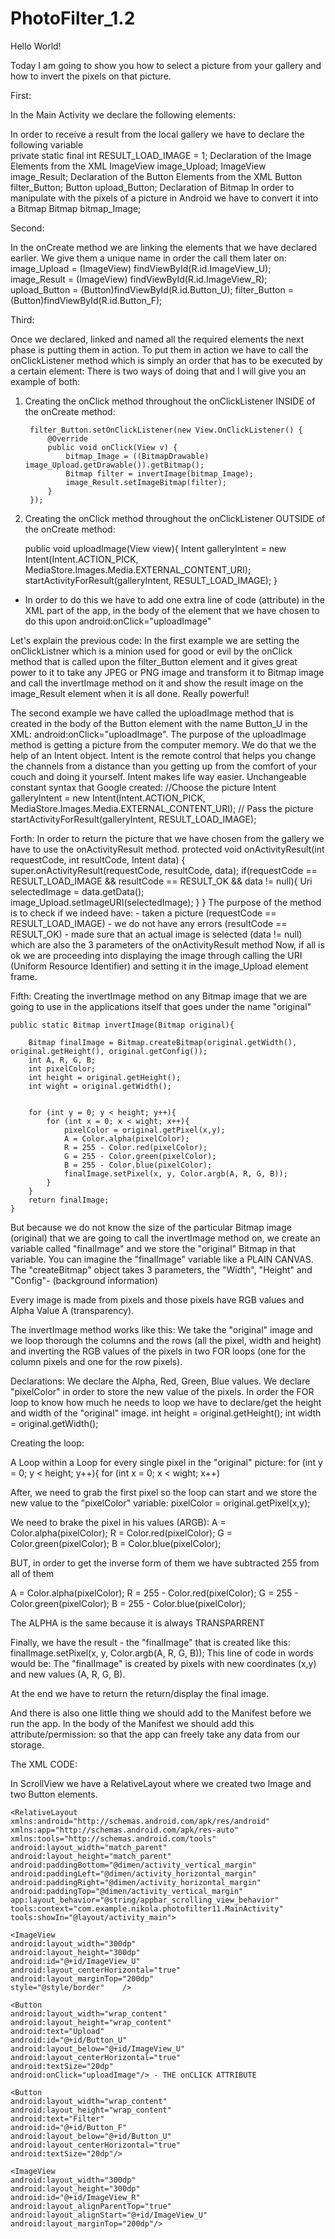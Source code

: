 # PhotoFilter_1.2


Hello World!

Today I am going to show you how to select a picture from your gallery and how to invert the pixels on that picture.



First:

In the Main Activity we declare the following elements:    
    
In order to receive a result from the local gallery we have to declare the following variable	
    private static final int RESULT_LOAD_IMAGE = 1; 
Declaration of the Image Elements from the XML 
    ImageView image_Upload; 
    ImageView image_Result;
Declaration of the Button Elements from the XML 
    Button filter_Button;
    Button upload_Button;
Declaration of Bitmap
In order to manipulate with the pixels of a picture in Android we have to convert it into a Bitmap
    Bitmap bitmap_Image;

Second:

In the onCreate method we are linking the elements that we have declared earlier.
We give them a unique name in order the call them later on:
        image_Upload = (ImageView) findViewById(R.id.ImageView_U);
        image_Result = (ImageView) findViewById(R.id.ImageView_R);
        upload_Button = (Button)findViewById(R.id.Button_U);
        filter_Button = (Button)findViewById(R.id.Button_F);

Third:

Once we declared, linked and named all the required elements the next phase is putting them in action.
To put them in action we have to call the onClickListener method which is simply an order that has to be executed by a certain element:
There is two ways of doing that and I will give you an example of both:

1. Creating the onClick method throughout the onClickListener INSIDE of the onCreate method:

        filter_Button.setOnClickListener(new View.OnClickListener() {
            @Override
            public void onClick(View v) {
                bitmap_Image = ((BitmapDrawable) image_Upload.getDrawable()).getBitmap(); 
                Bitmap filter = invertImage(bitmap_Image);
                image_Result.setImageBitmap(filter);
            }
        }); 

2. Creating the onClick method throughout the onClickListener OUTSIDE of the onCreate method:


	public void uploadImage(View view){
        Intent galleryIntent = new Intent(Intent.ACTION_PICK, MediaStore.Images.Media.EXTERNAL_CONTENT_URI);
        startActivityForResult(galleryIntent, RESULT_LOAD_IMAGE);
    }

* In order to do this we have to add one extra line of code (attribute) in the XML part of the app, in the body of the element that we have chosen to do this upon 
	android:onClick="uploadImage"

Let's explain the previous code:
In the first example we are setting the onClickListner which is a minion used for good or evil by the onClick method that is called upon the filter_Button element
and it gives great power to it to take any JPEG or PNG image and transform it to Bitmap image and call the invertImage method on it and show the result image on the
image_Result element when it is all done. Really powerful!

The second example we have called the uploadImage method that is created in the body of the Button element with the name Button_U in the XML: android:onClick="uploadImage".
The purpose of the uploadImage method is getting a picture from the computer memory.
We do that we the help of an Intent object.
Intent is the remote control that helps you change the channels from a distance than you getting up from the comfort of your couch and doing it yourself.
Intent makes life way easier.
Unchangeable constant syntax that Google created:
//Choose the picture
Intent galleryIntent = new Intent(Intent.ACTION_PICK, MediaStore.Images.Media.EXTERNAL_CONTENT_URI);
// Pass the picture
startActivityForResult(galleryIntent, RESULT_LOAD_IMAGE);


Forth:
In order to return the picture that we have chosen from the gallery we have to use the onActivityResult method.
    protected void onActivityResult(int requestCode, int resultCode, Intent data) {
        super.onActivityResult(requestCode, resultCode, data);
        if(requestCode == RESULT_LOAD_IMAGE && resultCode == RESULT_OK && data != null){
            Uri selectedImage = data.getData();
            image_Upload.setImageURI(selectedImage);
        }
       }
The purpose of the method is to check if we indeed have:
	- taken a picture (requestCode == RESULT_LOAD_IMAGE) 
	- we do not have any errors (resultCode == RESULT_OK)
	- made sure that an actual image is selected (data != null)
which are also the 3 parameters of the onActivityResult method
Now, if all is ok we are proceeding into displaying the image through calling the URI (Uniform Resource Identifier) and setting it in the image_Upload element frame.


Fifth:
Creating the invertImage method on any Bitmap image that we are going to use in the applications itself that goes under the name "original"  
  
    public static Bitmap invertImage(Bitmap original){

        Bitmap finalImage = Bitmap.createBitmap(original.getWidth(), original.getHeight(), original.getConfig());
        int A, R, G, B;
        int pixelColor;
        int height = original.getHeight();
        int wight = original.getWidth();


        for (int y = 0; y < height; y++){
            for (int x = 0; x < wight; x++){
                pixelColor = original.getPixel(x,y);
                A = Color.alpha(pixelColor);
                R = 255 - Color.red(pixelColor);
                G = 255 - Color.green(pixelColor);
                B = 255 - Color.blue(pixelColor);
                finalImage.setPixel(x, y, Color.argb(A, R, G, B));
            }
        }
        return finalImage;
    }

But because we do not know the size of the particular Bitmap image (original) that we are going to call the invertImage method on, we create an variable called
"finalImage" and we store the "original" Bitmap in that variable. You can imagine the "finalImage" variable like a PLAIN CANVAS.
The "createBitmap" object takes 3 parameters, the "Width", "Height" and "Config"- (background information)

Every image is made from pixels and those pixels have RGB values and Alpha Value A (transparency).

The invertImage method works like this:
We take the "original" image and we loop thorough the columns and the rows (all the pixel, width and height) and inverting the RGB values of the pixels in two FOR loops 
(one for the column pixels and one for the row pixels).

Declarations:
We declare the Alpha, Red, Green, Blue values.
We declare "pixelColor" in order to store the new value of the pixels.
In order the FOR loop to know how much he needs to loop we have to declare/get the height and width of the "original" image.
int height = original.getHeight();
int width = original.getWidth();

Creating the loop:

A Loop within a Loop for every single pixel in the "original" picture:
for (int y = 0; y < height; y++){
            for (int x = 0; x < wight; x++)

After, we need to grab the first pixel so the loop can start and we store the new value to the "pixelColor" variable:
pixelColor = original.getPixel(x,y);

We need to brake the pixel in his values (ARGB):
 A = Color.alpha(pixelColor);
 R = Color.red(pixelColor);
 G = Color.green(pixelColor);
 B = Color.blue(pixelColor);

BUT, in order to get the inverse form of them we have subtracted 255 from all of them

 A = Color.alpha(pixelColor);
 R = 255 - Color.red(pixelColor);
 G = 255 - Color.green(pixelColor);
 B = 255 - Color.blue(pixelColor);

The ALPHA is the same because it is always TRANSPARRENT


Finally, we have the result - the "finalImage" that is created like this:
finalImage.setPixel(x, y, Color.argb(A, R, G, B));
This line of code in words would be:
The "finalImage" is created by pixels with new coordinates (x,y) and new values (A, R, G, B). 

At the end we have to return the return/display the final image.

And there is also one little thing we should add to the Manifest before we run the app. In the body of the Manifest we should add this attribute/permission:
<uses-permission android:name="android.permission.READ_EXTERNAL_STORAGE"/> so that the app can freely take any data from our storage.




The XML CODE:

In ScrollView we have a RelativeLayout where we created two Image and two Button elements.


<ScrollView
    android:layout_width="match_parent"
    android:layout_height="match_parent"
    xmlns:android="http://schemas.android.com/apk/res/android">

    <RelativeLayout xmlns:android="http://schemas.android.com/apk/res/android"
    xmlns:app="http://schemas.android.com/apk/res-auto"
    xmlns:tools="http://schemas.android.com/tools"
    android:layout_width="match_parent"
    android:layout_height="match_parent"
    android:paddingBottom="@dimen/activity_vertical_margin"
    android:paddingLeft="@dimen/activity_horizontal_margin"
    android:paddingRight="@dimen/activity_horizontal_margin"
    android:paddingTop="@dimen/activity_vertical_margin"
    app:layout_behavior="@string/appbar_scrolling_view_behavior"
    tools:context="com.example.nikola.photofilter11.MainActivity"
    tools:showIn="@layout/activity_main">

    <ImageView
    android:layout_width="300dp"
    android:layout_height="300dp"
    android:id="@+id/ImageView_U"
    android:layout_centerHorizontal="true"
    android:layout_marginTop="200dp"
    style="@style/border"    />

    <Button
    android:layout_width="wrap_content"
    android:layout_height="wrap_content"
    android:text="Upload"
    android:id="@+id/Button_U"
    android:layout_below="@+id/ImageView_U"
    android:layout_centerHorizontal="true"
    android:textSize="20dp"
    android:onClick="uploadImage"/> - THE onCLICK ATTRIBUTE

    <Button
    android:layout_width="wrap_content"
    android:layout_height="wrap_content"
    android:text="Filter"
    android:id="@+id/Button_F"
    android:layout_below="@+id/Button_U"
    android:layout_centerHorizontal="true"
    android:textSize="20dp"/>

    <ImageView
    android:layout_width="300dp"
    android:layout_height="300dp"
    android:id="@+id/ImageView_R"
    android:layout_alignParentTop="true"
    android:layout_alignStart="@+id/ImageView_U"
    android:layout_marginTop="200dp"/>

</RelativeLayout>
</ScrollView>
























